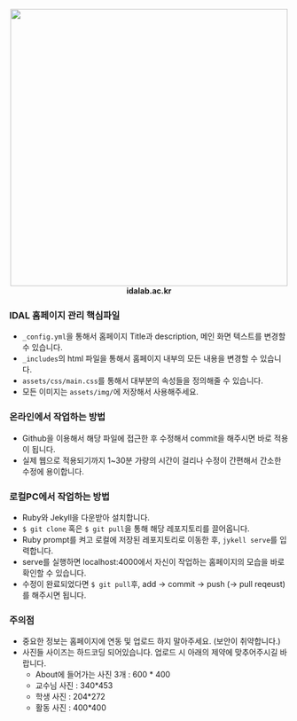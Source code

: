 <p align = 'center'>
   <img src="https://koptimizer.github.io/IDALab.io/assets/img/IDAL_gray_1.png" width="500" height="500"><br>
   <b>idalab.ac.kr</b>
</p>

### IDAL 홈페이지 관리 핵심파일
- ```_config.yml```을 통해서 홈페이지 Title과 description, 메인 화면 텍스트를 변경할 수 있습니다.
- ```_includes```의 html 파일을 통해서 홈페이지 내부의 모든 내용을 변경할 수 있습니다.
- ```assets/css/main.css```를 통해서 대부분의 속성들을 정의해줄 수 있습니다.
- 모든 이미지는 ```assets/img/```에 저장해서 사용해주세요.

### 온라인에서 작업하는 방법
- Github을 이용해서 해당 파일에 접근한 후 수정해서 commit을 해주시면 바로 적용이 됩니다.
- 실제 웹으로 적용되기까지 1~30분 가량의 시간이 걸리나 수정이 간편해서 간소한 수정에 용이합니다.

### 로컬PC에서 작업하는 방법
- Ruby와 Jekyll을 다운받아 설치합니다.
- ```$ git clone``` 혹은 ```$ git pull```을 통해 해당 레포지토리를 끌어옵니다.
- Ruby prompt를 켜고 로컬에 저장된 레포지토리로 이동한 후, ```jykell serve```를 입력합니다.
- serve를 실행하면 localhost:4000에서 자신이 작업하는 홈페이지의 모습을 바로 확인할 수 있습니다.
- 수정이 완료되었다면 ```$ git pull```후, add -> commit -> push (-> pull reqeust)를 해주시면 됩니다.

### 주의점
- 중요한 정보는 홈페이지에 연동 및 업로드 하지 말아주세요. (보안이 취약합니다.)
- 사진들 사이즈는 하드코딩 되어있습니다. 업로드 시 아래의 제약에 맞추어주시길 바랍니다.
  - About에 들어가는 사진 3개 : 600 * 400
  - 교수님 사진 : 340*453
  - 학생 사진 : 204*272
  - 활동 사진 : 400*400
